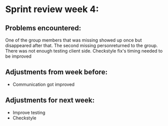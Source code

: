 # Sprint review week 4:

## Problems encountered:
One of the group members that was missing showed up once but disappeared after that. The second missing personreturned to the group.
There was not enough testing client side.
Checkstyle fix's timing needed to be improved

## Adjustments from week before:
- Communication got improved

## Adjustments for next week:
- Improve testing
- Checkstyle
